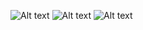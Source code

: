 ![Alt text](musicmachineandroid/raw/master/doc/images/musicmachine_status.png "Status")
![Alt text](musicmachineandroid/raw/master/doc/images/musicmachine_search.png "Search")
![Alt text](musicmachineandroid/raw/master/doc/images/musicmachine_vote.png "Vote")

